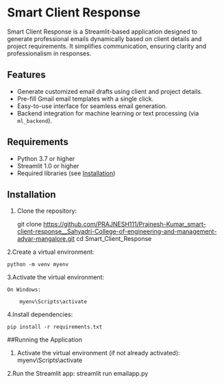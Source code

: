 # Smart Client Response

Smart Client Response is a Streamlit-based application designed to generate professional emails dynamically based on client details and project requirements. It simplifies communication, ensuring clarity and professionalism in responses.

## Features
- Generate customized email drafts using client and project details.
- Pre-fill Gmail email templates with a single click.
- Easy-to-use interface for seamless email generation.
- Backend integration for machine learning or text processing (via `ml_backend`).

## Requirements
- Python 3.7 or higher
- Streamlit 1.0 or higher
- Required libraries (see [Installation](#installation))

## Installation

1. Clone the repository:
   
   git clone  https://github.com/PRAJNESH111/Prajnesh-Kumar_smart-client-response__Sahyadri-College-of-engineering-and-management-adyar-mangalore.git
   cd Smart_Client_Response


2.Create a virtual environment:

    python -m venv myenv

3.Activate the virtual environment:

    On Windows:

        myenv\Scripts\activate

4.Install dependencies:

    pip install -r requirements.txt

##Running the Application

   1. Activate the virtual environment (if not already activated):
        myenv\Scripts\activate

   2.Run the Streamlit app:
    streamlit run emailapp.py






